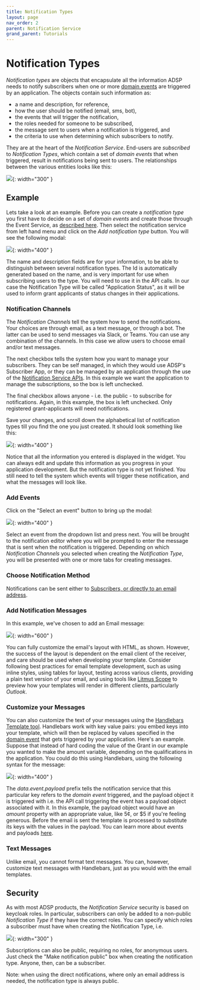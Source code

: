 ```yaml
---
title: Notification Types
layout: page
nav_order: 2
parent: Notification Service
grand_parent: Tutorials
---
```


# Notification Types

_Notification types_ are objects that encapsulate all the information ADSP needs to notify subscribers when one or more [domain events](/adsp-monorepo/tutorials/notification-service/events.html) are triggered by an application. The objects contain such information as:

- a name and description, for reference,
- how the user should be notified (email, sms, bot),
- the events that will trigger the notification,
- the roles needed for someone to be subscribed,
- the message sent to users when a notification is triggered, and
- the criteria to use when determining which subscribers to notify.

They are at the heart of the _Notification Service_. End-users are _subscribed_ to _Notification Types_, which contain a set of _domain events_ that when triggered, result in notifications being sent to users. The relationships between the various entities looks like this:

![](/adsp-monorepo/assets/notification-service/notification-erd.png){: width="300" }

## Example

Lets take a look at an example. Before you can create a _notification type_ you first have to decide on a set of _domain events_ and create those through the Event Service, as [described here](/adsp-monorepo/tutorials/notification-service/events.html). Then select the notification service from left hand menu and click on the _Add notification type_ button. You will see the following modal:

![](/adsp-monorepo/assets/notification-service/notification-type-modal.png){: width="400" }

The name and description fields are for your information, to be able to distinguish between several notification types. The Id is automatically generated based on the name, and is very important for use when subscribing users to the type. You will need to use it in the API calls. In our case the Notification Type will be called "Application Status", as it will be used to inform grant applicants of status changes in their applications.

### Notification Channels

The _Notification Channels_ tell the system how to send the notifications. Your choices are through email, as a text message, or through a bot. The latter can be used to send messages via Slack, or Teams. You can use any combination of the channels. In this case we allow users to choose email and/or text messages.

The next checkbox tells the system how you want to manage your subscribers. They can be self managed, in which they would use ADSP's Subscriber App, or they can be managed by an application through the use of the [Notification Service APIs](https://api.adsp-uat.alberta.ca/autotest/?urls.primaryName=Notification%20service). In this example we want the application to manage the subscriptions, so the box is left unchecked.

The final checkbox allows anyone - i.e. the public - to subscribe for notifications. Again, in this example, the box is left unchecked. Only registered grant-applicants will need notifications.

Save your changes, and scroll down the alphabetical list of notification types till you find the one you just created. It should look something like this:

![](/adsp-monorepo/assets/notification-service/notification-type-example.png){: width="400" }

Notice that all the information you entered is displayed in the widget. You can always edit and update this information as you progress in your application development. But the notification type is not yet finished. You still need to tell the system which events will trigger these notification, and what the messages will look like.

### Add Events

Click on the "Select an event" button to bring up the modal:

![](/adsp-monorepo/assets/notification-service/add-event.png){: width="400" }

Select an event from the dropdown list and press next. You will be brought to the notification editor where you will be prompted to enter the message that is sent when the notification is triggered. Depending on which _Notification Channels_ you selected when creating the _Notification Type_, you will be presented with one or more tabs for creating messages.

### Choose Notification Method

Notifications can be sent either to [Subscribers, or directly to an email address](/adsp-monorepo/tutorials/notification-service/subscribers.html).

### Add Notification Messages

In this example, we've chosen to add an Email message:

![](/adsp-monorepo/assets/notification-service/add-email.png){: width="600" }

You can fully customize the email's layout with HTML, as shown. However, the success of the layout is dependent on the email client of the receiver, and care should be used when developing your template. Consider following best practices for email template development, such as using inline styles, using tables for layout, testing across various clients, providing a plain text version of your email, and using tools like [Litmus Scope](https://litmus.com/scope/) to preview how your templates will render in different clients, particularly _Outlook_.

### Customize your Messages

You can also customize the text of your messages using the [Handlebars Template tool](https://handlebarsjs.com/guide/). Handlebars work with key value pairs: you embed keys into your template, which will then be replaced by values specified in the [domain event](/adsp-monorepo/tutorials/notification-service/events.html) that gets triggered by your application. Here's an example. Suppose that instead of hard coding the value of the Grant in our example you wanted to make the amount variable, depending on the qualifications in the application. You could do this using Handlebars, using the following syntax for the message:

![](/adsp-monorepo/assets/notification-service/handlebars.png){: width="400" }

The _data.event.payload_ prefix tells the notification service that this particular key refers to the _domain event_ triggered, and the payload object it is triggered with i.e. the API call triggering the event has a payload object associated with it. In this example, the payload object would have an _amount_ property with an appropriate value, like 5¢, or $5 if you're feeling generous. Before the email is sent the template is processed to substitute its keys with the values in the payload. You can learn more about events and payloads [here](/adsp-monorepo/tutorials/notification-service/events.html).

### Text Messages

Unlike email, you cannot format text messages. You can, however, customize text messages with Handlebars, just as you would with the email templates.

## Security

As with most ADSP products, the _Notification Service_ security is based on keycloak roles. In particular, subscribers can only be added to a non-public _Notification Type_ if they have the correct roles. You can specify which roles a subscriber must have when creating the Notification Type, i.e.

![](/adsp-monorepo/assets/notification-service/roles.png){: width="300" }

Subscriptions can also be public, requiring no roles, for anonymous users. Just check the "Make notification public" box when creating the notification type. Anyone, then, can be a subscriber.

Note: when using the direct notifications, where only an email address is needed, the notification type is always public.
